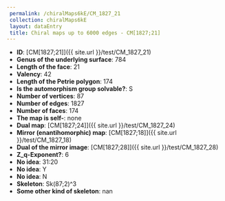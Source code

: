 ```yaml
--- 
 permalink: /chiralMaps6kE/CM_1827_21 
 collection: chiralMaps6kE
 layout: dataEntry
 title: Chiral maps up to 6000 edges - CM[1827;21]
---
```


- **ID**: [CM[1827;21]]({{ site.url }}/test/CM_1827_21)
- **Genus of the underlying surface**: 784
- **Length of the face**: 21
- **Valency**: 42
- **Length of the Petrie polygon**: 174
- **Is the automorphism group solvable?**: S
- **Number of vertices**: 87
- **Number of edges**: 1827
- **Number of faces**: 174
- **The map is self-**: none
- **Dual map**: [CM[1827;24]]({{ site.url }}/test/CM_1827_24)
- **Mirror (enantihomorphic) map**: [CM[1827;18]]({{ site.url }}/test/CM_1827_18)
- **Dual of the mirror image**: [CM[1827;28]]({{ site.url }}/test/CM_1827_28)
- **Z_q-Exponent?**: 6
- **No idea**:  31:20
- **No idea**: Y
- **No idea**: N
- **Skeleton**: Sk(87;2)^3
- **Some other kind of skeleton**: nan
